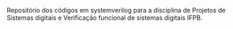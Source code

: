 Repositório dos códigos em systemverilog para a disciplina de Projetos de Sistemas digitais e Verificação funcional de sistemas digitais IFPB.
